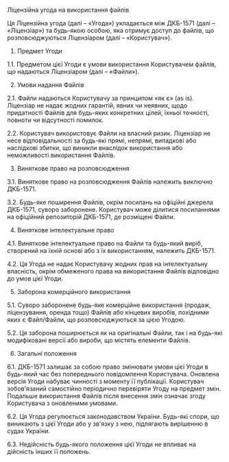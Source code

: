 Ліцензійна угода на використання файлів


Ця Ліцензійна угода (далі – «Угода») укладається між ДКБ-1571 (далі – «Ліцензіар») та будь-якою особою, яка отримує доступ до файлів, що розповсюджуються Ліцензіаром (далі – «Користувач»).


1. Предмет Угоди

1.1. Предметом цієї Угоди є умови використання Користувачем файлів, що надаються Ліцензіаром (далі – «Файли»).


2. Умови надання Файлів

2.1. Файли надаються Користувачу за принципом «як є» (as is). Ліцензіар не надає жодних гарантій, явних чи неявних, щодо придатності Файлів для будь-яких конкретних цілей, їхньої точності, повноти чи відсутності помилок.

2.2. Користувач використовує Файли на власний ризик. Ліцензіар не несе відповідальності за будь-які прямі, непрямі, випадкові або наслідкові збитки, що виникли внаслідок використання або неможливості використання Файлів.


3. Виняткове право на розповсюдження

3.1. Виняткове право на розповсюдження Файлів належить виключно ДКБ-1571.

3.2. Будь-яке поширення Файлів, окрім посилань на офіційні джерела ДКБ-1571, суворо заборонене. Користувач може ділитися посиланнями на офіційний репозиторій ДКБ-1571, де розміщені Файли.


4. Виняткове інтелектуальне право

4.1. Виняткове інтелектуальне право на Файли та будь-який виріб, створений на їхній основі або з їх використанням, належить ДКБ-1571.

4.2. Ця Угода не надає Користувачу жодних прав на інтелектуальну власність, окрім обмеженого права на використання Файлів відповідно до умов цієї Угоди.


5. Заборона комерційного використання

5.1. Суворо заборонене будь-яке комерційне використання (продаж, ліцензування, оренда тощо) Файлів або кінцевих виробів, похідними яких є Файл/Файли, що розповсюджуються за цією Угодою.

5.2. Ця заборона поширюється як на оригінальні Файли, так і на будь-які модифіковані версії або вироби, що містять елементи Файлів.


6. Загальні положення

6.1. ДКБ-1571 залишає за собою право змінювати умови цієї Угоди в будь-який час без попереднього повідомлення Користувача. Оновлена версія Угоди набуває чинності з моменту її публікації. Користувач зобов'язаний самостійно періодично перевіряти Угоду на предмет змін. Подальше використання Файлів після внесення змін означає згоду Користувача з оновленими умовами.

6.2. Ця Угода регулюється законодавством України. Будь-які спори, що виникають з цієї Угоди або у зв'язку з нею, підлягають вирішенню в судах України.

6.3. Недійсність будь-якого положення цієї Угоди не впливає на дійсність інших її положень.
